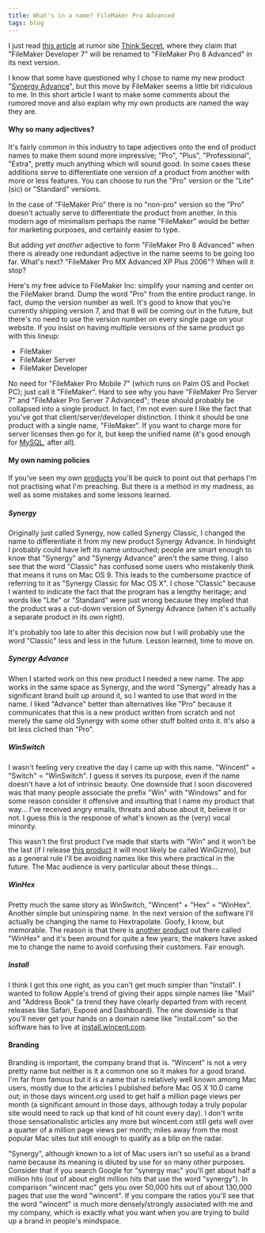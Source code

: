 ```yaml
---
title: What's in a name? FileMaker Pro Advanced
tags: blog
---
```


I just read [this article](http://www.thinksecret.com/news/0505fm8.html) at rumor site [Think Secret](http://www.thinksecret.com/), where they claim that "FileMaker Developer 7" will be renamed to "FileMaker Pro 8 Advanced" in its next version.

I know that some have questioned why I chose to name my new product "[Synergy Advance](http://synergyadvance.com/)", but this move by FileMaker seems a little bit ridiculous to me. In this short article I want to make some comments about the rumored move and also explain why my own products are named the way they are.





#### Why so many adjectives?

It's fairly common in this industry to tape adjectives onto the end of product names to make them sound more impressive; "Pro", "Plus", "Professional", "Extra", pretty much anything which will sound good. In some cases these additions serve to differentiate one version of a product from another with more or less features. You can choose to run the "Pro" version or the "Lite" (sic) or "Standard" versions.

In the case of "FileMaker Pro" there is no "non-pro" version so the "Pro" doesn't actually serve to differentiate the product from another. In this modern age of minimalism perhaps the name "FileMaker" would be better for marketing purposes, and certainly easier to type.

But adding *yet another* adjective to form "FileMaker Pro 8 Advanced" when there is already one redundant adjective in the name seems to be going too far. What's next? "FileMaker Pro MX Advanced XP Plus 2006"? When will it stop?

Here's my free advice to FileMaker Inc: simplify your naming and center on the FileMaker brand. Dump the word "Pro" from the entire product range. In fact, dump the version number as well. It's good to know that you're currently shipping version 7, and that 8 will be coming out in the future, but there's no need to use the version number on every single page on your website. If you insist on having multiple versions of the same product go with this lineup:

-   FileMaker
-   FileMaker Server
-   FileMaker Developer

No need for "FileMaker Pro Mobile 7" (which runs on Palm OS and Pocket PC); just call it "FileMaker". Hard to see why you have "FileMaker Pro Server 7" and "FileMaker Pro Server 7 Advanced"; these should probably be collapsed into a single product. In fact, I'm not even sure I like the fact that you've got that client/server/developer distinction. I think it should be one product with a single name, "FileMaker". If you want to charge more for server licenses then go for it, but keep the unified name (it's good enough for [MySQL](http://www.mysql.com/), after all).

#### My own naming policies

If you've seen my own [products](http://www.wincent.com/) you'll be quick to point out that perhaps I'm not practising what I'm preaching. But there is a method in my madness, as well as some mistakes and some lessons learned.

##### Synergy

Originally just called Synergy, now called Synergy Classic, I changed the name to differentiate it from my new product Synergy Advance. In hindsight I probably could have left its name untouched; people are smart enough to know that "Synergy" and "Synergy Advance" aren't the same thing. I also see that the word "Classic" has confused some users who mistakenly think that means it runs on Mac OS 9. This leads to the cumbersome practice of referring to it as "Synergy Classic for Mac OS X". I chose "Classic" because I wanted to indicate the fact that the program has a lengthy heritage; and words like "Lite" or "Standard" were just wrong because they implied that the product was a cut-down version of Synergy Advance (when it's actually a separate product in its own right).

It's probably too late to alter this decision now but I will probably use the word "Classic" less and less in the future. Lesson learned, time to move on.

##### Synergy Advance

When I started work on this new product I needed a new name. The app works in the same space as Synergy, and the word "Synergy" already has a significant brand built up around it, so I wanted to use that word in the name. I liked "Advance" better than alternatives like "Pro" because it communicates that this is a new product written from scratch and not merely the same old Synergy with some other stuff bolted onto it. It's also a bit less cliched than "Pro".

##### WinSwitch

I wasn't feeling very creative the day I came up with this name. "Wincent" + "Switch" = "WinSwitch". I guess it serves its purpose, even if the name doesn't have a lot of intrinsic beauty. One downside that I soon discovered was that many people associate the prefix "Win" with "Windows" and for some reason consider it offensive and insulting that I name my product that way... I've received angry emails, threats and abuse about it, believe it or not. I guess this is the response of what's known as the (very) vocal minority.

This wasn't the first product I've made that starts with "Win" and it won't be the last (if I release [this product](http://www.wincent.com/a/about/wincent/weblog/archives/2005/05/aegizmo_aebuild.php) it will most likely be called WinGizmo), but as a general rule I'll be avoiding names like this where practical in the future. The Mac audience is very particular about these things...

##### WinHex

Pretty much the same story as WinSwitch, "Wincent" + "Hex" = "WinHex". Another simple but uninspiring name. In the next version of the software I'll actually be changing the name to Hextrapolate. Goofy, I know, but memorable. The reason is that there is [another product](http://winhex.com/) out there called "WinHex" and it's been around for quite a few years; the makers have asked me to change the name to avoid confusing their customers. Fair enough.

##### Install

I think I got this one right, as you can't get much simpler than "Install". I wanted to follow Apple's trend of giving their apps simple names like "Mail" and "Address Book" (a trend they have clearly departed from with recent releases like Safari, Exposé and Dashboard). The one downside is that you'll never get your hands on a domain name like "install.com" so the software has to live at [install.wincent.com](http://install.wincent.com/).

#### Branding

Branding is important, the company brand that is. "Wincent" is not a very pretty name but neither is it a common one so it makes for a good brand. I'm far from famous but it *is* a name that is relatively well known among Mac users, mostly due to the articles I published before Mac OS X 10.0 came out; in those days wincent.org used to get half a million page views per month (a significant amount in those days, although today a truly popular site would need to rack up that kind of hit count every day). I don't write those sensationalistic articles any more but wincent.com still gets well over a quarter of a million page views per month; miles away from the most popular Mac sites but still enough to qualify as a blip on the radar.

"Synergy", although known to a lot of Mac users isn't so useful as a brand name because its meaning is diluted by use for so many other purposes. Consider that if you search Google for "synergy mac" you'll get about half a million hits (out of about eight million hits that use the word "synergy"). In comparison "wincent mac" gets you over 50,000 hits out of about 130,000 pages that use the word "wincent". If you compare the ratios you'll see that the word "wincent" is much more densely/strongly associated with me and my company, which is exactly what you want when you are trying to build up a brand in people's mindspace.

